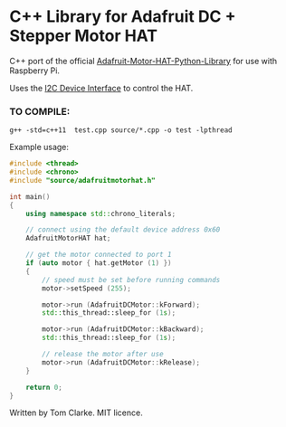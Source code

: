 # C++ Library for Adafruit DC + Stepper Motor HAT

C++ port of the official [Adafruit-Motor-HAT-Python-Library](https://github.com/adafruit/Adafruit-Motor-HAT-Python-Library) for use with Raspberry Pi.

Uses the [I2C Device Interface](https://www.kernel.org/doc/html/latest/i2c/dev-interface.html) to control the HAT.

### TO COMPILE:

`g++ -std=c++11  test.cpp source/*.cpp -o test -lpthread` 



Example usage:

```c++
#include <thread>
#include <chrono>
#include "source/adafruitmotorhat.h"

int main()
{
    using namespace std::chrono_literals;

    // connect using the default device address 0x60
    AdafruitMotorHAT hat;

    // get the motor connected to port 1
    if (auto motor { hat.getMotor (1) })
    {
        // speed must be set before running commands
        motor->setSpeed (255);

        motor->run (AdafruitDCMotor::kForward);
        std::this_thread::sleep_for (1s);

        motor->run (AdafruitDCMotor::kBackward);
        std::this_thread::sleep_for (1s);

        // release the motor after use
        motor->run (AdafruitDCMotor::kRelease);
    }

    return 0;
}
```

Written by Tom Clarke. MIT licence.
